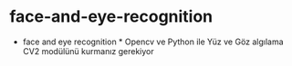 # face-and-eye-recognition
* face and eye recognition *
Opencv ve Python ile Yüz ve Göz algılama CV2 modülünü kurmanız gerekiyor
